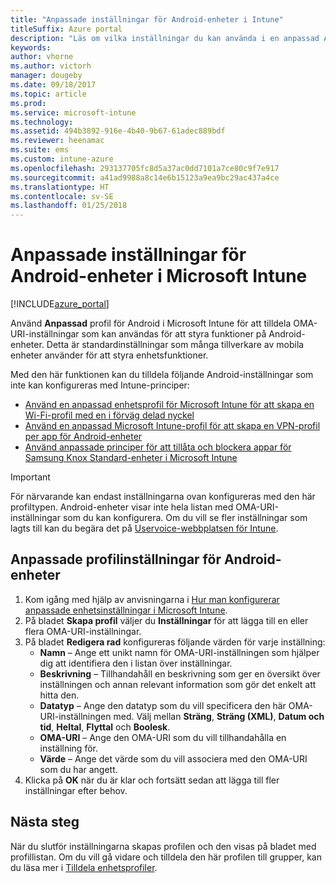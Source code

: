 ```yaml
---
title: "Anpassade inställningar för Android-enheter i Intune"
titleSuffix: Azure portal
description: "Läs om vilka inställningar du kan använda i en anpassad Android-profil.”"
keywords: 
author: vhorne
ms.author: victorh
manager: dougeby
ms.date: 09/18/2017
ms.topic: article
ms.prod: 
ms.service: microsoft-intune
ms.technology: 
ms.assetid: 494b3892-916e-4b40-9b67-61adec889bdf
ms.reviewer: heenamac
ms.suite: ems
ms.custom: intune-azure
ms.openlocfilehash: 293137705fc8d5a37ac0dd7101a7ce80c9f7e917
ms.sourcegitcommit: a41ad9988a8c14e6b15123a9ea9bc29ac437a4ce
ms.translationtype: HT
ms.contentlocale: sv-SE
ms.lasthandoff: 01/25/2018
---
```

# <a name="custom-settings-for-android-devices-in-microsoft-intune"></a>Anpassade inställningar för Android-enheter i Microsoft Intune

[!INCLUDE[azure_portal](./includes/azure_portal.md)]

Använd **Anpassad** profil för Android i Microsoft Intune för att tilldela OMA-URI-inställningar som kan användas för att styra funktioner på Android-enheter. Detta är standardinställningar som många tillverkare av mobila enheter använder för att styra enhetsfunktioner.

Med den här funktionen kan du tilldela följande Android-inställningar som inte kan konfigureras med Intune-principer:

- [Använd en anpassad enhetsprofil för Microsoft Intune för att skapa en Wi-Fi-profil med en i förväg delad nyckel](/intune/wi-fi-profile-shared-key)
- [Använd en anpassad Microsoft Intune-profil för att skapa en VPN-profil per app för Android-enheter](/intune/android-pulse-secure-per-app-vpn)
- [Använd anpassade principer för att tillåta och blockera appar för Samsung Knox Standard-enheter i Microsoft Intune](/intune/samsung-knox-apps-allow-block)

>[!IMPORTANT]
>För närvarande kan endast inställningarna ovan konfigureras med den här profiltypen. Android-enheter visar inte hela listan med OMA-URI-inställningar som du kan konfigurera. Om du vill se fler inställningar som lagts till kan du begära det på [Uservoice-webbplatsen för Intune](https://microsoftintune.uservoice.com/forums/291681-ideas).

## <a name="custom-profile-settings-for-android-devices"></a>Anpassade profilinställningar för Android-enheter

1. Kom igång med hjälp av anvisningarna i [Hur man konfigurerar anpassade enhetsinställningar i Microsoft Intune](custom-settings-configure.md).
2. På bladet **Skapa profil** väljer du **Inställningar** för att lägga till en eller flera OMA-URI-inställningar.
3. På bladet **Redigera rad** konfigureras följande värden för varje inställning:
    - **Namn** – Ange ett unikt namn för OMA-URI-inställningen som hjälper dig att identifiera den i listan över inställningar.
    - **Beskrivning** – Tillhandahåll en beskrivning som ger en översikt över inställningen och annan relevant information som gör det enkelt att hitta den.
    - **Datatyp** – Ange den datatyp som du vill specificera den här OMA-URI-inställningen med. Välj mellan **Sträng**, **Sträng (XML)**, **Datum och tid**, **Heltal**, **Flyttal** och **Boolesk**.
    - **OMA-URI** – Ange den OMA-URI som du vill tillhandahålla en inställning för.
    - **Värde** – Ange det värde som du vill associera med den OMA-URI som du har angett.
4. Klicka på **OK** när du är klar och fortsätt sedan att lägga till fler inställningar efter behov.

## <a name="next-steps"></a>Nästa steg

När du slutför inställningarna skapas profilen och den visas på bladet med profillistan. Om du vill gå vidare och tilldela den här profilen till grupper, kan du läsa mer i [Tilldela enhetsprofiler](device-profile-assign.md).




